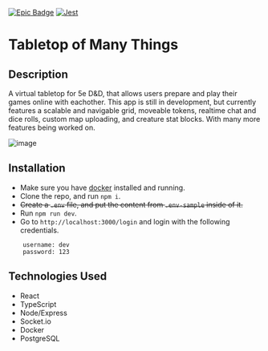 [![Epic Badge](https://img.shields.io/badge/0__0-purple?style=plastic&logoColor=purple)](https://bennett-smrdel.netlify.app/0_0)
[![Jest](https://github.com/bsmrdel101/Tabletop-of-Many-Things/actions/workflows/jest.yml/badge.svg)](https://github.com/bsmrdel101/Tabletop-of-Many-Things/actions/workflows/jest.yml)

# Tabletop of Many Things

## Description

A virtual tabletop for 5e D&amp;D, that allows users prepare and play their games online with eachother. This app is still in development, but currently features a scalable and navigable grid, moveable tokens, realtime chat and dice rolls, custom map uploading, and creature stat blocks. With many more features being worked on.

![image](https://user-images.githubusercontent.com/43832671/218588428-3bb0a6bc-8c2e-45ea-b7fb-a7d57e0de7d4.png)

## Installation
- Make sure you have [docker](https://www.docker.com/) installed and running.
- Clone the repo, and run `npm i`.
- ~~Create a `.env` file, and put the content from `.env-sample` inside of it.~~
- Run `npm run dev`.
- Go to `http://localhost:3000/login` and login with the following credentials.
```
    username: dev
    password: 123
```

## Technologies Used
- React
- TypeScript
- Node/Express
- Socket.io
- Docker
- PostgreSQL
  
